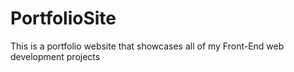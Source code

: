 # PortfolioSite
This is a portfolio website that showcases all of my Front-End web development projects
